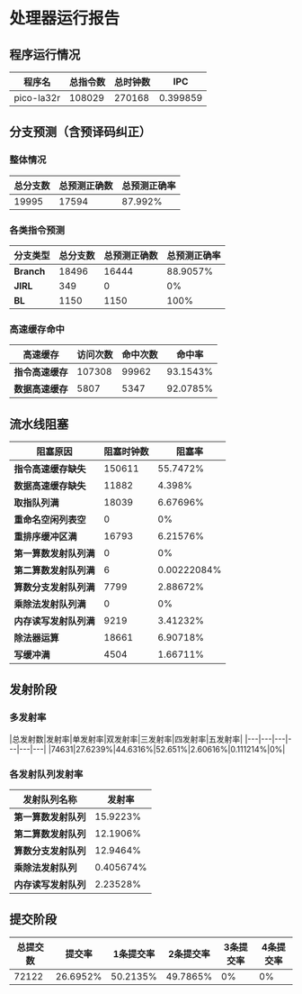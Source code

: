 # 处理器运行报告
## 程序运行情况
|程序名|总指令数|总时钟数|IPC|
|---|---|---|---|
|pico-la32r|108029|270168|0.399859|

## 分支预测（含预译码纠正）
### 整体情况
|总分支数|总预测正确数|总预测正确率|
|---|---|---|
|19995|17594|87.992%|

### 各类指令预测
|分支类型|总分支数|总预测正确数|总预测正确率|
|---|---|---|---|
|**Branch**| 18496 | 16444 | 88.9057%|
|**JIRL**| 349 | 0 | 0%|
|**BL**| 1150 | 1150 | 100%|

### 高速缓存命中
|高速缓存|访问次数|命中次数|命中率|
|---|---|---|---|
|**指令高速缓存**| 107308 | 99962 | 93.1543%|
|**数据高速缓存**| 5807 | 5347 | 92.0785%|
## 流水线阻塞
|阻塞原因|阻塞时钟数|阻塞率|
|---|---|---|
|**指令高速缓存缺失**| 150611 | 55.7472%|
|**数据高速缓存缺失**| 11882 | 4.398%|
|**取指队列满**| 18039 | 6.67696%|
|**重命名空闲列表空**|0 | 0%|
|**重排序缓冲区满**|16793 | 6.21576%|
|**第一算数发射队列满**|0 | 0%|
|**第二算数发射队列满**|6 | 0.00222084%|
|**算数分支发射队列满**|7799 | 2.88672%|
|**乘除法发射队列满**|0 | 0%|
|**内存读写发射队列满**|9219 | 3.41232%|
|**除法器运算**|18661 | 6.90718%|
|**写缓冲满**|4504 | 1.66711%|

## 发射阶段
### 多发射率
|总发射数|发射率|单发射率|双发射率|三发射率|四发射率|五发射率|
|---|---|---|---|---|---|
|74631|27.6239%|44.6316%|52.651%|2.60616%|0.111214%|0%|

### 各发射队列发射率
|发射队列名称|发射率|
|---|---|
|**第一算数发射队列**|15.9223%|
|**第二算数发射队列**|12.1906%|
|**算数分支发射队列**|12.9464%|
|**乘除法发射队列**|0.405674%|
|**内存读写发射队列**|2.23528%|

## 提交阶段
|总提交数|提交率|1条提交率|2条提交率|3条提交率|4条提交率|
|---|---|---|---|---|---|
|72122|26.6952%|50.2135%|49.7865%|0%|0%|
